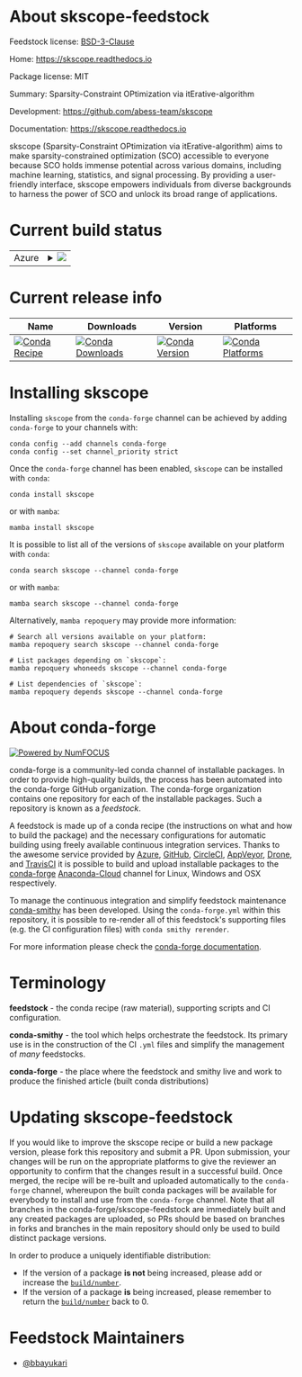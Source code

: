 About skscope-feedstock
=======================

Feedstock license: [BSD-3-Clause](https://github.com/conda-forge/skscope-feedstock/blob/main/LICENSE.txt)

Home: https://skscope.readthedocs.io

Package license: MIT

Summary: Sparsity-Constraint OPtimization via itErative-algorithm

Development: https://github.com/abess-team/skscope

Documentation: https://skscope.readthedocs.io

skscope (Sparsity-Constraint OPtimization via itErative-algorithm) aims to make sparsity-constrained optimization (SCO)
accessible to everyone because SCO holds immense potential across various domains,
including machine learning, statistics, and signal processing. By providing a user-friendly interface,
skscope empowers individuals from diverse backgrounds to harness the power of SCO and unlock its broad range of applications.


Current build status
====================


<table>
    
  <tr>
    <td>Azure</td>
    <td>
      <details>
        <summary>
          <a href="https://dev.azure.com/conda-forge/feedstock-builds/_build/latest?definitionId=20194&branchName=main">
            <img src="https://dev.azure.com/conda-forge/feedstock-builds/_apis/build/status/skscope-feedstock?branchName=main">
          </a>
        </summary>
        <table>
          <thead><tr><th>Variant</th><th>Status</th></tr></thead>
          <tbody><tr>
              <td>linux_64_numpy1.22python3.10.____cpython</td>
              <td>
                <a href="https://dev.azure.com/conda-forge/feedstock-builds/_build/latest?definitionId=20194&branchName=main">
                  <img src="https://dev.azure.com/conda-forge/feedstock-builds/_apis/build/status/skscope-feedstock?branchName=main&jobName=linux&configuration=linux%20linux_64_numpy1.22python3.10.____cpython" alt="variant">
                </a>
              </td>
            </tr><tr>
              <td>linux_64_numpy1.22python3.9.____cpython</td>
              <td>
                <a href="https://dev.azure.com/conda-forge/feedstock-builds/_build/latest?definitionId=20194&branchName=main">
                  <img src="https://dev.azure.com/conda-forge/feedstock-builds/_apis/build/status/skscope-feedstock?branchName=main&jobName=linux&configuration=linux%20linux_64_numpy1.22python3.9.____cpython" alt="variant">
                </a>
              </td>
            </tr><tr>
              <td>linux_64_numpy1.23python3.11.____cpython</td>
              <td>
                <a href="https://dev.azure.com/conda-forge/feedstock-builds/_build/latest?definitionId=20194&branchName=main">
                  <img src="https://dev.azure.com/conda-forge/feedstock-builds/_apis/build/status/skscope-feedstock?branchName=main&jobName=linux&configuration=linux%20linux_64_numpy1.23python3.11.____cpython" alt="variant">
                </a>
              </td>
            </tr><tr>
              <td>linux_64_numpy1.26python3.12.____cpython</td>
              <td>
                <a href="https://dev.azure.com/conda-forge/feedstock-builds/_build/latest?definitionId=20194&branchName=main">
                  <img src="https://dev.azure.com/conda-forge/feedstock-builds/_apis/build/status/skscope-feedstock?branchName=main&jobName=linux&configuration=linux%20linux_64_numpy1.26python3.12.____cpython" alt="variant">
                </a>
              </td>
            </tr><tr>
              <td>osx_64_numpy1.22python3.10.____cpython</td>
              <td>
                <a href="https://dev.azure.com/conda-forge/feedstock-builds/_build/latest?definitionId=20194&branchName=main">
                  <img src="https://dev.azure.com/conda-forge/feedstock-builds/_apis/build/status/skscope-feedstock?branchName=main&jobName=osx&configuration=osx%20osx_64_numpy1.22python3.10.____cpython" alt="variant">
                </a>
              </td>
            </tr><tr>
              <td>osx_64_numpy1.22python3.9.____cpython</td>
              <td>
                <a href="https://dev.azure.com/conda-forge/feedstock-builds/_build/latest?definitionId=20194&branchName=main">
                  <img src="https://dev.azure.com/conda-forge/feedstock-builds/_apis/build/status/skscope-feedstock?branchName=main&jobName=osx&configuration=osx%20osx_64_numpy1.22python3.9.____cpython" alt="variant">
                </a>
              </td>
            </tr><tr>
              <td>osx_64_numpy1.23python3.11.____cpython</td>
              <td>
                <a href="https://dev.azure.com/conda-forge/feedstock-builds/_build/latest?definitionId=20194&branchName=main">
                  <img src="https://dev.azure.com/conda-forge/feedstock-builds/_apis/build/status/skscope-feedstock?branchName=main&jobName=osx&configuration=osx%20osx_64_numpy1.23python3.11.____cpython" alt="variant">
                </a>
              </td>
            </tr><tr>
              <td>osx_64_numpy1.26python3.12.____cpython</td>
              <td>
                <a href="https://dev.azure.com/conda-forge/feedstock-builds/_build/latest?definitionId=20194&branchName=main">
                  <img src="https://dev.azure.com/conda-forge/feedstock-builds/_apis/build/status/skscope-feedstock?branchName=main&jobName=osx&configuration=osx%20osx_64_numpy1.26python3.12.____cpython" alt="variant">
                </a>
              </td>
            </tr>
          </tbody>
        </table>
      </details>
    </td>
  </tr>
</table>

Current release info
====================

| Name | Downloads | Version | Platforms |
| --- | --- | --- | --- |
| [![Conda Recipe](https://img.shields.io/badge/recipe-skscope-green.svg)](https://anaconda.org/conda-forge/skscope) | [![Conda Downloads](https://img.shields.io/conda/dn/conda-forge/skscope.svg)](https://anaconda.org/conda-forge/skscope) | [![Conda Version](https://img.shields.io/conda/vn/conda-forge/skscope.svg)](https://anaconda.org/conda-forge/skscope) | [![Conda Platforms](https://img.shields.io/conda/pn/conda-forge/skscope.svg)](https://anaconda.org/conda-forge/skscope) |

Installing skscope
==================

Installing `skscope` from the `conda-forge` channel can be achieved by adding `conda-forge` to your channels with:

```
conda config --add channels conda-forge
conda config --set channel_priority strict
```

Once the `conda-forge` channel has been enabled, `skscope` can be installed with `conda`:

```
conda install skscope
```

or with `mamba`:

```
mamba install skscope
```

It is possible to list all of the versions of `skscope` available on your platform with `conda`:

```
conda search skscope --channel conda-forge
```

or with `mamba`:

```
mamba search skscope --channel conda-forge
```

Alternatively, `mamba repoquery` may provide more information:

```
# Search all versions available on your platform:
mamba repoquery search skscope --channel conda-forge

# List packages depending on `skscope`:
mamba repoquery whoneeds skscope --channel conda-forge

# List dependencies of `skscope`:
mamba repoquery depends skscope --channel conda-forge
```


About conda-forge
=================

[![Powered by
NumFOCUS](https://img.shields.io/badge/powered%20by-NumFOCUS-orange.svg?style=flat&colorA=E1523D&colorB=007D8A)](https://numfocus.org)

conda-forge is a community-led conda channel of installable packages.
In order to provide high-quality builds, the process has been automated into the
conda-forge GitHub organization. The conda-forge organization contains one repository
for each of the installable packages. Such a repository is known as a *feedstock*.

A feedstock is made up of a conda recipe (the instructions on what and how to build
the package) and the necessary configurations for automatic building using freely
available continuous integration services. Thanks to the awesome service provided by
[Azure](https://azure.microsoft.com/en-us/services/devops/), [GitHub](https://github.com/),
[CircleCI](https://circleci.com/), [AppVeyor](https://www.appveyor.com/),
[Drone](https://cloud.drone.io/welcome), and [TravisCI](https://travis-ci.com/)
it is possible to build and upload installable packages to the
[conda-forge](https://anaconda.org/conda-forge) [Anaconda-Cloud](https://anaconda.org/)
channel for Linux, Windows and OSX respectively.

To manage the continuous integration and simplify feedstock maintenance
[conda-smithy](https://github.com/conda-forge/conda-smithy) has been developed.
Using the ``conda-forge.yml`` within this repository, it is possible to re-render all of
this feedstock's supporting files (e.g. the CI configuration files) with ``conda smithy rerender``.

For more information please check the [conda-forge documentation](https://conda-forge.org/docs/).

Terminology
===========

**feedstock** - the conda recipe (raw material), supporting scripts and CI configuration.

**conda-smithy** - the tool which helps orchestrate the feedstock.
                   Its primary use is in the construction of the CI ``.yml`` files
                   and simplify the management of *many* feedstocks.

**conda-forge** - the place where the feedstock and smithy live and work to
                  produce the finished article (built conda distributions)


Updating skscope-feedstock
==========================

If you would like to improve the skscope recipe or build a new
package version, please fork this repository and submit a PR. Upon submission,
your changes will be run on the appropriate platforms to give the reviewer an
opportunity to confirm that the changes result in a successful build. Once
merged, the recipe will be re-built and uploaded automatically to the
`conda-forge` channel, whereupon the built conda packages will be available for
everybody to install and use from the `conda-forge` channel.
Note that all branches in the conda-forge/skscope-feedstock are
immediately built and any created packages are uploaded, so PRs should be based
on branches in forks and branches in the main repository should only be used to
build distinct package versions.

In order to produce a uniquely identifiable distribution:
 * If the version of a package **is not** being increased, please add or increase
   the [``build/number``](https://docs.conda.io/projects/conda-build/en/latest/resources/define-metadata.html#build-number-and-string).
 * If the version of a package **is** being increased, please remember to return
   the [``build/number``](https://docs.conda.io/projects/conda-build/en/latest/resources/define-metadata.html#build-number-and-string)
   back to 0.

Feedstock Maintainers
=====================

* [@bbayukari](https://github.com/bbayukari/)

